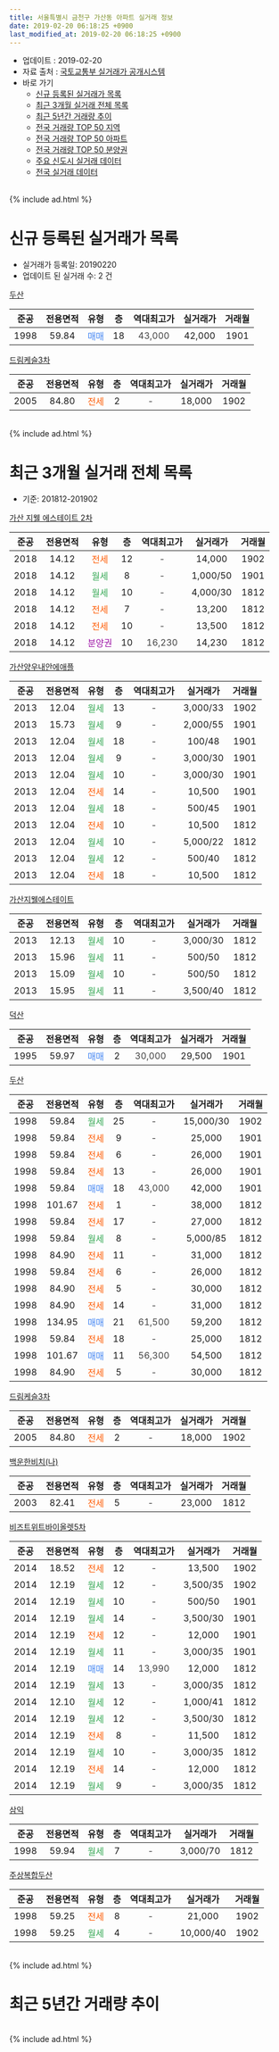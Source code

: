 ```yaml
---
title: 서울특별시 금천구 가산동 아파트 실거래 정보
date: 2019-02-20 06:18:25 +0900
last_modified_at: 2019-02-20 06:18:25 +0900
---
```


* 업데이트 : 2019-02-20
* 자료 출처 : [국토교통부 실거래가 공개시스템](http://rt.molit.go.kr)
* 바로 가기
    * [신규 등록된 실거래가 목록](#신규-등록된-실거래가-목록)
    * [최근 3개월 실거래 전체 목록](#최근-3개월-실거래-전체-목록)
    * [최근 5년간 거래량 추이](#최근-5년간-거래량-추이)
    * [전국 거래량 TOP 50 지역](https://inasie.github.io/apt-trade-info/최근-3개월-전국에서-가장-거래가-많이-발생한-지역)
    * [전국 거래량 TOP 50 아파트](https://inasie.github.io/apt-trade-info/최근-3개월-전국에서-가장-거래가-많이-발생한-아파트)
    * [전국 거래량 TOP 50 분양권](https://inasie.github.io/apt-trade-info/최근-3개월-전국에서-가장-거래가-많이-발생한-분양권)
    * [주요 신도시 실거래 데이터](https://inasie.github.io/apt-trade-info/주요-신도시)
    * [전국 실거래 데이터](https://inasie.github.io/apt-trade-info/전국)
<br>
{% include ad.html %}
<br>

# 신규 등록된 실거래가 목록
* 실거래가 등록일: 20190220
* 업데이트 된 실거래 수: 2 건


[두산](https://search.naver.com/search.naver?query=%EC%84%9C%EC%9A%B8%ED%8A%B9%EB%B3%84%EC%8B%9C+%EA%B8%88%EC%B2%9C%EA%B5%AC+%EA%B0%80%EC%82%B0%EB%8F%99+%EB%91%90%EC%82%B0)

|준공|전용면적|유형|층|역대최고가|실거래가|거래월|
|:---:|:---:|:---:|:---:|:---:|:---:|:---:|
|1998|59.84|<span style="color:#4285f3">매매</span>|18|<span style="color:#444444">43,000</span>|42,000|1901|

[드림케슬3차](https://search.naver.com/search.naver?query=%EC%84%9C%EC%9A%B8%ED%8A%B9%EB%B3%84%EC%8B%9C+%EA%B8%88%EC%B2%9C%EA%B5%AC+%EA%B0%80%EC%82%B0%EB%8F%99+%EB%93%9C%EB%A6%BC%EC%BC%80%EC%8A%AC3%EC%B0%A8)

|준공|전용면적|유형|층|역대최고가|실거래가|거래월|
|:---:|:---:|:---:|:---:|:---:|:---:|:---:|
|2005|84.80|<span style="color:#ff5a00">전세</span>|2|<span style="color:#444444">-</span>|18,000|1902|


<br>
{% include ad.html %}
<br>

# 최근 3개월 실거래 전체 목록
* 기준: 201812-201902


[가산 지웰 에스테이트 2차](https://search.naver.com/search.naver?query=%EC%84%9C%EC%9A%B8%ED%8A%B9%EB%B3%84%EC%8B%9C+%EA%B8%88%EC%B2%9C%EA%B5%AC+%EA%B0%80%EC%82%B0%EB%8F%99+%EA%B0%80%EC%82%B0+%EC%A7%80%EC%9B%B0+%EC%97%90%EC%8A%A4%ED%85%8C%EC%9D%B4%ED%8A%B8+2%EC%B0%A8)

|준공|전용면적|유형|층|역대최고가|실거래가|거래월|
|:---:|:---:|:---:|:---:|:---:|:---:|:---:|
|2018|14.12|<span style="color:#ff5a00">전세</span>|12|<span style="color:#444444">-</span>|14,000|1902|
|2018|14.12|<span style="color:#34a853">월세</span>|8|<span style="color:#444444">-</span>|1,000/50|1901|
|2018|14.12|<span style="color:#34a853">월세</span>|10|<span style="color:#444444">-</span>|4,000/30|1812|
|2018|14.12|<span style="color:#ff5a00">전세</span>|7|<span style="color:#444444">-</span>|13,200|1812|
|2018|14.12|<span style="color:#ff5a00">전세</span>|10|<span style="color:#444444">-</span>|13,500|1812|
|2018|14.12|<span style="color:#9C11A5">분양권</span>|10|<span style="color:#444444">16,230</span>|14,230|1812|

[가산양우내안에애플](https://search.naver.com/search.naver?query=%EC%84%9C%EC%9A%B8%ED%8A%B9%EB%B3%84%EC%8B%9C+%EA%B8%88%EC%B2%9C%EA%B5%AC+%EA%B0%80%EC%82%B0%EB%8F%99+%EA%B0%80%EC%82%B0%EC%96%91%EC%9A%B0%EB%82%B4%EC%95%88%EC%97%90%EC%95%A0%ED%94%8C)

|준공|전용면적|유형|층|역대최고가|실거래가|거래월|
|:---:|:---:|:---:|:---:|:---:|:---:|:---:|
|2013|12.04|<span style="color:#34a853">월세</span>|13|<span style="color:#444444">-</span>|3,000/33|1902|
|2013|15.73|<span style="color:#34a853">월세</span>|9|<span style="color:#444444">-</span>|2,000/55|1901|
|2013|12.04|<span style="color:#34a853">월세</span>|18|<span style="color:#444444">-</span>|100/48|1901|
|2013|12.04|<span style="color:#34a853">월세</span>|9|<span style="color:#444444">-</span>|3,000/30|1901|
|2013|12.04|<span style="color:#34a853">월세</span>|10|<span style="color:#444444">-</span>|3,000/30|1901|
|2013|12.04|<span style="color:#ff5a00">전세</span>|14|<span style="color:#444444">-</span>|10,500|1901|
|2013|12.04|<span style="color:#34a853">월세</span>|18|<span style="color:#444444">-</span>|500/45|1901|
|2013|12.04|<span style="color:#ff5a00">전세</span>|10|<span style="color:#444444">-</span>|10,500|1812|
|2013|12.04|<span style="color:#34a853">월세</span>|10|<span style="color:#444444">-</span>|5,000/22|1812|
|2013|12.04|<span style="color:#34a853">월세</span>|12|<span style="color:#444444">-</span>|500/40|1812|
|2013|12.04|<span style="color:#ff5a00">전세</span>|18|<span style="color:#444444">-</span>|10,500|1812|

[가산지웰에스테이트](https://search.naver.com/search.naver?query=%EC%84%9C%EC%9A%B8%ED%8A%B9%EB%B3%84%EC%8B%9C+%EA%B8%88%EC%B2%9C%EA%B5%AC+%EA%B0%80%EC%82%B0%EB%8F%99+%EA%B0%80%EC%82%B0%EC%A7%80%EC%9B%B0%EC%97%90%EC%8A%A4%ED%85%8C%EC%9D%B4%ED%8A%B8)

|준공|전용면적|유형|층|역대최고가|실거래가|거래월|
|:---:|:---:|:---:|:---:|:---:|:---:|:---:|
|2013|12.13|<span style="color:#34a853">월세</span>|10|<span style="color:#444444">-</span>|3,000/30|1812|
|2013|15.96|<span style="color:#34a853">월세</span>|11|<span style="color:#444444">-</span>|500/50|1812|
|2013|15.09|<span style="color:#34a853">월세</span>|10|<span style="color:#444444">-</span>|500/50|1812|
|2013|15.95|<span style="color:#34a853">월세</span>|11|<span style="color:#444444">-</span>|3,500/40|1812|

[덕산](https://search.naver.com/search.naver?query=%EC%84%9C%EC%9A%B8%ED%8A%B9%EB%B3%84%EC%8B%9C+%EA%B8%88%EC%B2%9C%EA%B5%AC+%EA%B0%80%EC%82%B0%EB%8F%99+%EB%8D%95%EC%82%B0)

|준공|전용면적|유형|층|역대최고가|실거래가|거래월|
|:---:|:---:|:---:|:---:|:---:|:---:|:---:|
|1995|59.97|<span style="color:#4285f3">매매</span>|2|<span style="color:#444444">30,000</span>|29,500|1901|

[두산](https://search.naver.com/search.naver?query=%EC%84%9C%EC%9A%B8%ED%8A%B9%EB%B3%84%EC%8B%9C+%EA%B8%88%EC%B2%9C%EA%B5%AC+%EA%B0%80%EC%82%B0%EB%8F%99+%EB%91%90%EC%82%B0)

|준공|전용면적|유형|층|역대최고가|실거래가|거래월|
|:---:|:---:|:---:|:---:|:---:|:---:|:---:|
|1998|59.84|<span style="color:#34a853">월세</span>|25|<span style="color:#444444">-</span>|15,000/30|1902|
|1998|59.84|<span style="color:#ff5a00">전세</span>|9|<span style="color:#444444">-</span>|25,000|1901|
|1998|59.84|<span style="color:#ff5a00">전세</span>|6|<span style="color:#444444">-</span>|26,000|1901|
|1998|59.84|<span style="color:#ff5a00">전세</span>|13|<span style="color:#444444">-</span>|26,000|1901|
|1998|59.84|<span style="color:#4285f3">매매</span>|18|<span style="color:#444444">43,000</span>|42,000|1901|
|1998|101.67|<span style="color:#ff5a00">전세</span>|1|<span style="color:#444444">-</span>|38,000|1812|
|1998|59.84|<span style="color:#ff5a00">전세</span>|17|<span style="color:#444444">-</span>|27,000|1812|
|1998|59.84|<span style="color:#34a853">월세</span>|8|<span style="color:#444444">-</span>|5,000/85|1812|
|1998|84.90|<span style="color:#ff5a00">전세</span>|11|<span style="color:#444444">-</span>|31,000|1812|
|1998|59.84|<span style="color:#ff5a00">전세</span>|6|<span style="color:#444444">-</span>|26,000|1812|
|1998|84.90|<span style="color:#ff5a00">전세</span>|5|<span style="color:#444444">-</span>|30,000|1812|
|1998|84.90|<span style="color:#ff5a00">전세</span>|14|<span style="color:#444444">-</span>|31,000|1812|
|1998|134.95|<span style="color:#4285f3">매매</span>|21|<span style="color:#444444">61,500</span>|59,200|1812|
|1998|59.84|<span style="color:#ff5a00">전세</span>|18|<span style="color:#444444">-</span>|25,000|1812|
|1998|101.67|<span style="color:#4285f3">매매</span>|11|<span style="color:#444444">56,300</span>|54,500|1812|
|1998|84.90|<span style="color:#ff5a00">전세</span>|5|<span style="color:#444444">-</span>|30,000|1812|

[드림케슬3차](https://search.naver.com/search.naver?query=%EC%84%9C%EC%9A%B8%ED%8A%B9%EB%B3%84%EC%8B%9C+%EA%B8%88%EC%B2%9C%EA%B5%AC+%EA%B0%80%EC%82%B0%EB%8F%99+%EB%93%9C%EB%A6%BC%EC%BC%80%EC%8A%AC3%EC%B0%A8)

|준공|전용면적|유형|층|역대최고가|실거래가|거래월|
|:---:|:---:|:---:|:---:|:---:|:---:|:---:|
|2005|84.80|<span style="color:#ff5a00">전세</span>|2|<span style="color:#444444">-</span>|18,000|1902|

[백운한비치(나)](https://search.naver.com/search.naver?query=%EC%84%9C%EC%9A%B8%ED%8A%B9%EB%B3%84%EC%8B%9C+%EA%B8%88%EC%B2%9C%EA%B5%AC+%EA%B0%80%EC%82%B0%EB%8F%99+%EB%B0%B1%EC%9A%B4%ED%95%9C%EB%B9%84%EC%B9%98%28%EB%82%98%29)

|준공|전용면적|유형|층|역대최고가|실거래가|거래월|
|:---:|:---:|:---:|:---:|:---:|:---:|:---:|
|2003|82.41|<span style="color:#ff5a00">전세</span>|5|<span style="color:#444444">-</span>|23,000|1812|

[비즈트위트바이올렛5차](https://search.naver.com/search.naver?query=%EC%84%9C%EC%9A%B8%ED%8A%B9%EB%B3%84%EC%8B%9C+%EA%B8%88%EC%B2%9C%EA%B5%AC+%EA%B0%80%EC%82%B0%EB%8F%99+%EB%B9%84%EC%A6%88%ED%8A%B8%EC%9C%84%ED%8A%B8%EB%B0%94%EC%9D%B4%EC%98%AC%EB%A0%9B5%EC%B0%A8)

|준공|전용면적|유형|층|역대최고가|실거래가|거래월|
|:---:|:---:|:---:|:---:|:---:|:---:|:---:|
|2014|18.52|<span style="color:#ff5a00">전세</span>|12|<span style="color:#444444">-</span>|13,500|1902|
|2014|12.19|<span style="color:#34a853">월세</span>|12|<span style="color:#444444">-</span>|3,500/35|1902|
|2014|12.19|<span style="color:#34a853">월세</span>|10|<span style="color:#444444">-</span>|500/50|1901|
|2014|12.19|<span style="color:#34a853">월세</span>|14|<span style="color:#444444">-</span>|3,500/30|1901|
|2014|12.19|<span style="color:#ff5a00">전세</span>|12|<span style="color:#444444">-</span>|12,000|1901|
|2014|12.19|<span style="color:#34a853">월세</span>|11|<span style="color:#444444">-</span>|3,000/35|1901|
|2014|12.19|<span style="color:#4285f3">매매</span>|14|<span style="color:#444444">13,990</span>|12,000|1812|
|2014|12.19|<span style="color:#34a853">월세</span>|13|<span style="color:#444444">-</span>|3,000/35|1812|
|2014|12.10|<span style="color:#34a853">월세</span>|12|<span style="color:#444444">-</span>|1,000/41|1812|
|2014|12.19|<span style="color:#34a853">월세</span>|12|<span style="color:#444444">-</span>|3,500/30|1812|
|2014|12.19|<span style="color:#ff5a00">전세</span>|8|<span style="color:#444444">-</span>|11,500|1812|
|2014|12.19|<span style="color:#34a853">월세</span>|10|<span style="color:#444444">-</span>|3,000/35|1812|
|2014|12.19|<span style="color:#ff5a00">전세</span>|14|<span style="color:#444444">-</span>|12,000|1812|
|2014|12.19|<span style="color:#34a853">월세</span>|9|<span style="color:#444444">-</span>|3,000/35|1812|


<script async src="//pagead2.googlesyndication.com/pagead/js/adsbygoogle.js"></script>
<!-- 기본 -->
<ins class="adsbygoogle"
     style="display:block"
     data-ad-client="ca-pub-2446590836940007"
     data-ad-slot="1659523306"
     data-ad-format="auto"
     data-full-width-responsive="true"></ins>
<script>
(adsbygoogle = window.adsbygoogle || []).push({});
</script>


[삼익](https://search.naver.com/search.naver?query=%EC%84%9C%EC%9A%B8%ED%8A%B9%EB%B3%84%EC%8B%9C+%EA%B8%88%EC%B2%9C%EA%B5%AC+%EA%B0%80%EC%82%B0%EB%8F%99+%EC%82%BC%EC%9D%B5)

|준공|전용면적|유형|층|역대최고가|실거래가|거래월|
|:---:|:---:|:---:|:---:|:---:|:---:|:---:|
|1998|59.94|<span style="color:#34a853">월세</span>|7|<span style="color:#444444">-</span>|3,000/70|1812|

[주상복합두산](https://search.naver.com/search.naver?query=%EC%84%9C%EC%9A%B8%ED%8A%B9%EB%B3%84%EC%8B%9C+%EA%B8%88%EC%B2%9C%EA%B5%AC+%EA%B0%80%EC%82%B0%EB%8F%99+%EC%A3%BC%EC%83%81%EB%B3%B5%ED%95%A9%EB%91%90%EC%82%B0)

|준공|전용면적|유형|층|역대최고가|실거래가|거래월|
|:---:|:---:|:---:|:---:|:---:|:---:|:---:|
|1998|59.25|<span style="color:#ff5a00">전세</span>|8|<span style="color:#444444">-</span>|21,000|1902|
|1998|59.25|<span style="color:#34a853">월세</span>|4|<span style="color:#444444">-</span>|10,000/40|1902|


<br>
{% include ad.html %}
<br>

# 최근 5년간 거래량 추이


<div style="width:100%;">
    <canvas id="deal_progress" height="200"></canvas>
</div>

<script>
new Chart(document.getElementById("deal_progress"), {
    type: 'line',
    data: {
        labels: ['201402','201403','201404','201405','201406','201407','201408','201409','201410','201411','201412','201501','201502','201503','201504','201505','201506','201507','201508','201509','201510','201511','201512','201601','201602','201603','201604','201605','201606','201607','201608','201609','201610','201611','201612','201701','201702','201703','201704','201705','201706','201707','201708','201709','201710','201711','201712','201801','201802','201803','201804','201805','201806','201807','201808','201809','201810','201811','201812','201901','201902'],
        datasets: [{
            label: '매매',
            pointRadius: 1,
            data: [5, 13, 10, 8, 10, 12, 20, 31, 19, 29, 16, 45, 55, 49, 19, 15, 16, 18, 19, 13, 15, 16, 5, 12, 17, 27, 14, 20, 14, 16, 14, 17, 21, 19, 9, 5, 6, 15, 13, 13, 18, 12, 9, 7, 4, 5, 1, 7, 11, 24, 9, 12, 9, 14, 24, 16, 8, 7, 4, 2, 0],
            borderColor: "rgba(255, 201, 14, 1)",
            backgroundColor: "rgba(255, 201, 14, 0.5)",
            fill: false,
            lineTension: 0
        },{
            label: '전월세',
            pointRadius: 1,
            data: [15, 24, 10, 18, 9, 20, 22, 37, 25, 41, 26, 12, 12, 12, 13, 12, 11, 14, 8, 12, 5, 9, 13, 13, 12, 8, 13, 5, 8, 7, 13, 13, 12, 10, 14, 14, 12, 12, 17, 8, 18, 14, 10, 27, 21, 16, 17, 10, 27, 24, 13, 16, 11, 26, 28, 49, 59, 24, 29, 14, 8],
            borderColor: "rgba(0, 141, 185, 1)",
            backgroundColor: "rgba(0, 141, 185, 0.5)",
            fill: false,
            lineTension: 0
        }
        ]
    },
    options: {
        responsive: true,
        title: {
            display: false
        },
        tooltips: {
            mode: 'index',
            intersect: false
        },
        hover: {
            mode: 'nearest',
            intersect: true
        },
        scales: {
            xAxes: [{
                display: true,
                scaleLabel: {
                    display: true,
                    labelString: '년/월'
                }
            }],
            yAxes: [{
                display: true,
                ticks: {
                    suggestedMin: 0,
                },
                scaleLabel: {
                    display: true,
                    labelString: '실거래 수'
                }
            }]
        }
    }
});

</script>


<br>
{% include ad.html %}
<br>

